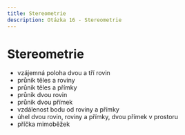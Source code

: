 ```yaml
---
title: Stereometrie
description: Otázka 16 - Stereometrie
---
```


# **Stereometrie**

- vzájemná poloha dvou a tří rovin
- průnik těles a roviny
- průnik těles a přímky
- průnik dvou rovin
- průnik dvou přímek
- vzdálenost bodu od roviny a přímky
- úhel dvou rovin, roviny a přímky, dvou přímek v prostoru
- příčka mimoběžek
